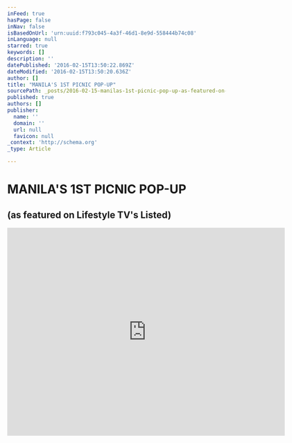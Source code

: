 ```yaml
---
inFeed: true
hasPage: false
inNav: false
isBasedOnUrl: 'urn:uuid:f793c045-4a3f-46d1-8e9d-558444b74c08'
inLanguage: null
starred: true
keywords: []
description: ''
datePublished: '2016-02-15T13:50:22.869Z'
dateModified: '2016-02-15T13:50:20.636Z'
author: []
title: "MANILA'S 1ST PICNIC POP-UP"
sourcePath: _posts/2016-02-15-manilas-1st-picnic-pop-up-as-featured-on-lifestyle-tvs-li.md
published: true
authors: []
publisher:
  name: ''
  domain: ''
  url: null
  favicon: null
_context: 'http://schema.org'
_type: Article

---
```

# MANILA'S 1ST PICNIC POP-UP

## (as featured on Lifestyle TV's Listed)

<iframe src="https://cdn.embedly.com/widgets/media.html?src=https%3A%2F%2Fwww.youtube.com%2Fembed%2FZ-8T7FmpfPA%3Ffeature%3Doembed&amp;url=https%3A%2F%2Fwww.youtube.com%2Fwatch%3Fv%3DZ-8T7FmpfPA&amp;image=https%3A%2F%2Fi.ytimg.com%2Fvi%2FZ-8T7FmpfPA%2Fhqdefault.jpg&amp;key=b7d04c9b404c499eba89ee7072e1c4f7&amp;type=text%2Fhtml&amp;schema=youtube" width="640" height="480" scrolling="no" frameborder="0" allowfullscreen="allowfullscreen" style=""></iframe>